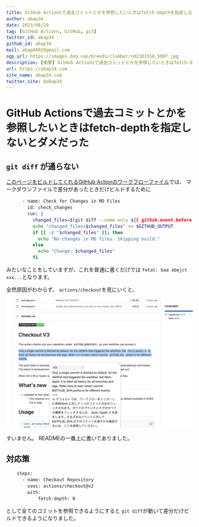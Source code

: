 ```yaml
---
title: GitHub Actionsで過去コミットとかを参照したいときはfetch-depthを指定しないとダメだった
author: abap34
date: 2023/08/29
tag: [GitHub Actions, GitHub, git]
twitter_id: abap34
github_id: abap34
mail: abap0002@gmail.com
ogp_url: https://images.dog.ceo/breeds/clumber/n02101556_5007.jpg
description: [衝撃] GitHub Actionsで過去コミットとかを参照したいときはfetch-depthを指定しなかった結果がヤバい....
url: https://abap34.com
site_name: abap34.com
twitter_site: @abap34
---
```



# GitHub Actionsで過去コミットとかを参照したいときはfetch-depthを指定しないとダメだった

## `git diff` が通らない
[このページをビルドしてくれるGitHub Actionのワークフローファイル](https://github.com/abap34/my-site/blob/main/.github/workflows/blog.yml)では、
マークダウンファイルで差分があったときだけビルドするために

```bash
      - name: Check for Changes in MD Files
        id: check_changes
        run: |
          changed_files=$(git diff --name-only ${{ github.event.before }} ${{ github.sha }} | grep '\.md$' || true)
          echo "changed_files=$changed_files" >> $GITHUB_OUTPUT
          if [[ -z "$changed_files" ]]; then
            echo "No changes in MD files. Skipping build."
          else
            echo "Change: $changed_files"
          fi
```

みたいなことをしていますが、これを普通に書くだけでは
`fetal: bad obejct xxx...`となります。


全然原因がわからず、
`actions/checkout`を見にいくと、


![Alt text](checkout.png)

すいません。 READMEの一番上に書いてありました。

## 対応策

```bash
    steps:
      - name: Checkout Repository
        uses: actions/checkout@v2
        with:
            fetch-depth: 0
```

として全てのコミットを参照できるようにすると
`git diff`が動いて差分だけビルドできるようになりました。

